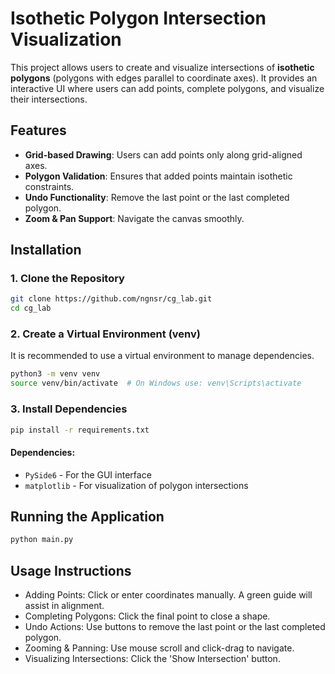# Isothetic Polygon Intersection Visualization

This project allows users to create and visualize intersections of **isothetic polygons** (polygons with edges parallel to coordinate axes). It provides an interactive UI where users can add points, complete polygons, and visualize their intersections.

## Features
- **Grid-based Drawing**: Users can add points only along grid-aligned axes.
- **Polygon Validation**: Ensures that added points maintain isothetic constraints.
- **Undo Functionality**: Remove the last point or the last completed polygon.
- **Zoom & Pan Support**: Navigate the canvas smoothly.
  
## Installation

### 1. Clone the Repository
```bash
git clone https://github.com/ngnsr/cg_lab.git
cd cg_lab
```

### 2. Create a Virtual Environment (venv)
It is recommended to use a virtual environment to manage dependencies.
```bash
python3 -m venv venv
source venv/bin/activate  # On Windows use: venv\Scripts\activate
```

### 3. Install Dependencies
```bash
pip install -r requirements.txt
```

#### Dependencies:
- `PySide6` - For the GUI interface
- `matplotlib` - For visualization of polygon intersections

## Running the Application
```bash
python main.py
```

## Usage Instructions
- Adding Points: Click or enter coordinates manually. A green guide will assist in alignment.
- Completing Polygons: Click the final point to close a shape.
- Undo Actions: Use buttons to remove the last point or the last completed polygon.
- Zooming & Panning: Use mouse scroll and click-drag to navigate.
- Visualizing Intersections: Click the 'Show Intersection' button.
